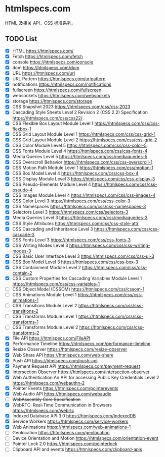# htmlspecs.com
HTML 及相关 API，CSS 标准系列。


## TODO List


- [x] HTML https://htmlspecs.com/
- [x] Fetch https://htmlspecs.com/fetch
- [x] console https://htmlspecs.com/console
- [x] dom https://htmlspecs.com/dom
- [x] URL https://htmlspecs.com/url
- [x] URL Pattern https://htmlspecs.com/urlpattern
- [x] notifications https://htmlspecs.com/notifications
- [x] fullscreen https://htmlspecs.com/fullscreen
- [x] websockets https://htmlspecs.com/websockets
- [x] storage https://htmlspecs.com/storage
- [x] CSS Snapshot 2023 https://htmlspecs.com/css/css-2023
- [x] Cascading Style Sheets Level 2 Revision 2 (CSS 2.2) Specification https://htmlspecs.com/css/css22/
- [x] CSS Flexible Box Layout Module Level 1 https://htmlspecs.com/css/css-flexbox-1
- [x] CSS Grid Layout Module Level 1 https://htmlspecs.com/css/css-grid-1
- [x] CSS Grid Layout Module Level 2 https://htmlspecs.com/css/css-grid-2
- [x] CSS Color Module Level 5 https://htmlspecs.com/css/css-color-5
- [x] CSS Fonts Module Level 4 https://htmlspecs.com/css/css-fonts-4
- [x] Media Queries Level 5 https://htmlspecs.com/css/mediaqueries-5
- [x] CSS Overscroll Behavior https://htmlspecs.com/css/css-overscroll-1
- [x] CSS Motion Path Module Level 1 https://htmlspecs.com/css/motion-1
- [x] CSS Box Model Level 4 https://htmlspecs.com/css/css-box-4
- [x] CSS Display Module Level 3 https://htmlspecs.com/css/css-display-3
- [x] CSS Pseudo-Elements Module Level 4 https://htmlspecs.com/css/css-pseudo-4
- [x] CSS Images Module Level 4 https://htmlspecs.com/css/css-images-4
- [x] CSS Color Level 3 https://htmlspecs.com/css/css-color-3
- [x] CSS Namespaces https://htmlspecs.com/css/css-namespaces-3
- [x] Selectors Level 3 https://htmlspecs.com/css/selectors-3
- [x] Media Queries Level 3 https://htmlspecs.com/css/mediaqueries-3
- [x] CSS Style Attributes https://htmlspecs.com/css/css-style-attr
- [x] CSS Cascading and Inheritance Level 3 https://htmlspecs.com/css/css-cascade-3
- [x] CSS Fonts Level 3 https://htmlspecs.com/css/css-fonts-3
- [x] CSS Writing Modes Level 3 https://htmlspecs.com/css/css-writing-modes-3
- [x] CSS Basic User Interface Level 3 https://htmlspecs.com/css/css-ui-3
- [x] CSS Box Model Level 3  https://htmlspecs.com/css/css-box-3
- [x] CSS Containment Module Level 2  https://htmlspecs.com/css/css-contain-2
- [x] CSS Custom Properties for Cascading Variables Module Level 1 https://htmlspecs.com/css/css-variables-1
- [ ] CSS Object Model (CSSOM) https://htmlspecs.com/css/cssom-1
- [ ] CSS Animations Module Level 1 https://htmlspecs.com/css/css-animations-1
- [ ] CSS Transitions Module Level 2 https://htmlspecs.com/css/css-transitions-2
- [ ] CSS Transforms Module Level 1 https://htmlspecs.com/css/css-transforms-1
- [ ] CSS Transforms Module Level 2 https://htmlspecs.com/css/css-transforms-2
- [x] File API  https://htmlspecs.com/FileAPI
- [x] Performance Timeline  https://htmlspecs.com/performance-timeline
- [x] Resize Observer  https://htmlspecs.com/resize-observer
- [x] Web Share API  https://htmlspecs.com/web-share
- [x] Push API  https://htmlspecs.com/push-api
- [x] Payment Request API https://htmlspecs.com/payment-request
- [x] Intersection Observer https://htmlspecs.com/intersection-observer
- [x] Web Authentication:An API for accessing Public Key Credentials Level 2 https://htmlspecs.com/webauthn-2
- [x] Pointer Events https://htmlspecs.com/pointerevents
- [x] Web Audio API https://htmlspecs.com/webaudio
- [ ] ~~WebAssembly Core Specification~~
- [x] WebRTC: Real-Time Communication in Browsers https://htmlspecs.com/webrtc
- [x] Indexed Database API 3.0  https://htmlspecs.com/IndexedDB
- [x] Service Workers  https://htmlspecs.com/service-workers
- [x] Web Animations  https://htmlspecs.com/web-animations-1
- [ ] Geolocation https://htmlspecs.com/geolocation
- [ ] Device Orientation and Motion https://htmlspecs.com/orientation-event
- [ ] Pointer Lock 2.0 https://htmlspecs.com/pointerlock
- [ ] Clipboard API and events https://htmlspecs.com/clipboard-apis
